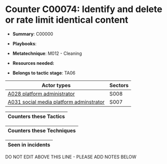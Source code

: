# Counter C00074: Identify and delete or rate limit identical content

* **Summary**: C00000

* **Playbooks**: 

* **Metatechnique**: M012 - Cleaning

* **Resources needed:** 

* **Belongs to tactic stage**: TA06


| Actor types | Sectors |
| ----------- | ------- |
| [A028 platform administrator](../../generated_pages/actortypes/A028.md) | S008 |
| [A031 social media platform adminstrator](../../generated_pages/actortypes/A031.md) | S007 |



| Counters these Tactics |
| ---------------------- |



| Counters these Techniques |
| ------------------------- |



| Seen in incidents |
| ----------------- |


DO NOT EDIT ABOVE THIS LINE - PLEASE ADD NOTES BELOW